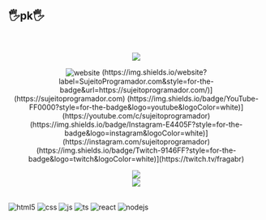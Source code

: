 ## 🖐️pk🖐️
<p align="center">

  <br>
  <br>
  <img src="https://lanyard.cnrad.dev/api/421033851851112476">


  <p align="center">
    <img align="center" alt="website" src="[https://img.shields.io/badge/HTML5-E34F26?style=for-the-badge&logo=html5&logoColor=white](https://img.shields.io/website?label=SujeitoProgramador.com&style=for-the-badge&url=https://virgulapk.com/)" />
  (https://img.shields.io/website?label=SujeitoProgramador.com&style=for-the-badge&url=https://sujeitoprogramador.com/)](https://sujeitoprogramador.com) 
(https://img.shields.io/badge/YouTube-FF0000?style=for-the-badge&logo=youtube&logoColor=white)](https://youtube.com/c/sujeitoprogramador)
(https://img.shields.io/badge/Instagram-E4405F?style=for-the-badge&logo=instagram&logoColor=white)](https://instagram.com/sujeitoprogramador)
(https://img.shields.io/badge/Twitch-9146FF?style=for-the-badge&logo=twitch&logoColor=white)](https://twitch.tv/fragabr)
</p>



<p align="center">
   <img src="https://github-readme-stats.vercel.app/api?username=virgulapk&theme=blue-green"><br>
  <img src="https://github-readme-stats.vercel.app/api/top-langs/?username=virgulapk&theme=blue-green">
</p>


##
<div style="display: inline_block">
  <img align="center" alt="html5" src="https://img.shields.io/badge/HTML5-E34F26?style=for-the-badge&logo=html5&logoColor=white" />
  <img align="center" alt="css" src="https://img.shields.io/badge/CSS3-1572B6?style=for-the-badge&logo=css3&logoColor=white" />
  <img align="center" alt="js" src="https://img.shields.io/badge/JavaScript-F7DF1E?style=for-the-badge&logo=javascript&logoColor=black" />
  <img align="center" alt="ts" src="https://img.shields.io/badge/TypeScript-007ACC?style=for-the-badge&logo=typescript&logoColor=white" />
  <img align="center" alt="react" src="https://img.shields.io/badge/React-20232A?style=for-the-badge&logo=react&logoColor=61DAFB" />
  <img align="center" alt="nodejs" src="https://img.shields.io/badge/Node.js-43853D?style=for-the-badge&logo=node.js&logoColor=white" />
</div><br/>



